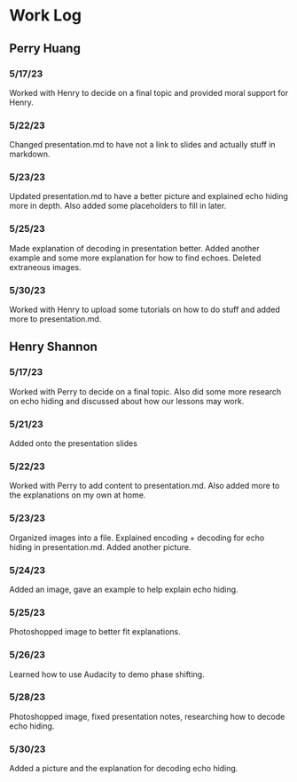 # Work Log

## Perry Huang

### 5/17/23

Worked with Henry to decide on a final topic and provided moral support for Henry.

### 5/22/23

Changed presentation.md to have not a link to slides and actually stuff in markdown.

### 5/23/23

Updated presentation.md to have a better picture and explained echo hiding more in depth. Also added some placeholders to fill in later.

### 5/25/23

Made explanation of decoding in presentation better. Added another example and some more explanation for how to find echoes. Deleted extraneous images.

### 5/30/23 

Worked with Henry to upload some tutorials on how to do stuff and added more to presentation.md.

## Henry Shannon

### 5/17/23
Worked with Perry to decide on a final topic. Also did some more research on echo hiding and discussed about how our lessons may work.

### 5/21/23
Added onto the presentation slides

### 5/22/23
Worked with Perry to add content to presentation.md. Also added more to the explanations on my own at home.

### 5/23/23
Organized images into a file. Explained encoding + decoding for echo hiding in presentation.md. Added another picture.

### 5/24/23
Added an image, gave an example to help explain echo hiding.

### 5/25/23
Photoshopped image to better fit explanations.

### 5/26/23
Learned how to use Audacity to demo phase shifting.

### 5/28/23
Photoshopped image, fixed presentation notes, researching how to decode echo hiding.

### 5/30/23
Added a picture and the explanation for decoding echo hiding.